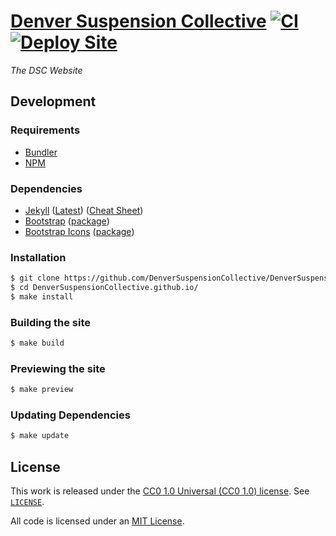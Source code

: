 # [Denver Suspension Collective](https://denversuspensioncollective.github.io) [![CI](https://github.com/DenverSuspensionCollective/DenverSuspensionCollective.github.io/actions/workflows/ci.yml/badge.svg)](https://github.com/DenverSuspensionCollective/DenverSuspensionCollective.github.io/actions/workflows/ci.yml) [![Deploy Site](https://github.com/DenverSuspensionCollective/DenverSuspensionCollective.github.io/actions/workflows/deploy-gh-pages.yml/badge.svg)](https://github.com/DenverSuspensionCollective/DenverSuspensionCollective.github.io/actions/workflows/deploy-gh-pages.yml)

*The DSC Website*

## Development

### Requirements

- [Bundler](https://bundler.io)
- [NPM](https://www.npmjs.com)

### Dependencies

- [Jekyll](https://jekyllrb.com) ([Latest](https://github.com/jekyll/jekyll/releases/latest)) ([Cheat Sheet](https://learn.cloudcannon.com/jekyll-cheat-sheet/))
- [Bootstrap](https://getbootstrap.com) ([package](https://www.npmjs.com/package/bootstrap))
- [Bootstrap Icons](https://icons.getbootstrap.com) ([package](https://www.npmjs.com/package/bootstrap-icons))

### Installation

```bash
$ git clone https://github.com/DenverSuspensionCollective/DenverSuspensionCollective.github.io.git
$ cd DenverSuspensionCollective.github.io/
$ make install
```

### Building the site

```bash
$ make build
```

### Previewing the site

```bash
$ make preview
```

### Updating Dependencies

```bash
$ make update
```

## License

This work is released under the [CC0 1.0 Universal (CC0 1.0) license](https://creativecommons.org/publicdomain/zero/1.0/). See [`LICENSE`](https://github.com/DenverSuspensionCollective/DenverSuspensionCollective.github.io/blob/main/LICENSE).

All code is licensed under an [MIT License](https://opensource.org/licenses/MIT).
